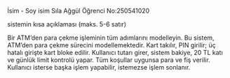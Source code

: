 İsim - Soy isim Sıla Ağgül
Öğrenci No:250541020

sistemin kısa açıklaması (maks. 5-6 satır)

Bir ATM’den para çekme işleminin tüm adımlarını modelleyin.
Bu sistem, ATM’den para çekme sürecini modellemektedir.
Kart takılır, PIN girilir; üç hatalı girişte kart bloke edilir.
Kullanıcı tutarı girer, sistem bakiye, 20 TL katı ve günlük limit kontrolü yapar.
Tüm koşullar uygunsa para ve fiş verilir.
Kullanıcı isterse başka işlem yapabilir, istemezse işlem sonlanır.
